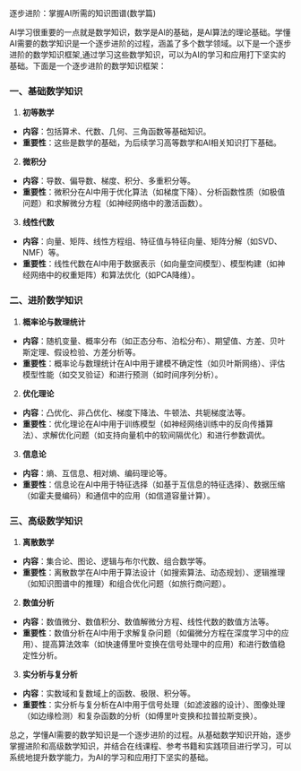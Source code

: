 逐步进阶：掌握AI所需的知识图谱(数学篇)

AI学习很重要的一点就是数学知识，数学是AI的基础，是AI算法的理论基础。学懂AI需要的数学知识是一个逐步进阶的过程，涵盖了多个数学领域。以下是一个逐步进阶的数学知识框架,通过学习这些数学知识，可以为AI的学习和应用打下坚实的基础。下面是一个逐步进阶的数学知识框架：

### 一、基础数学知识

1. **初等数学**

* **内容**：包括算术、代数、几何、三角函数等基础知识。
* **重要性**：这些是数学的基础，为后续学习高等数学和AI相关知识打下基础。

2. **微积分**

* **内容**：导数、偏导数、梯度、积分、多重积分等。
* **重要性**：微积分在AI中用于优化算法（如梯度下降）、分析函数性质（如极值问题）和求解微分方程（如神经网络中的激活函数）。

3. **线性代数**

* **内容**：向量、矩阵、线性方程组、特征值与特征向量、矩阵分解（如SVD、NMF）等。
* **重要性**：线性代数在AI中用于数据表示（如向量空间模型）、模型构建（如神经网络中的权重矩阵）和算法优化（如PCA降维）。

### 二、进阶数学知识

1. **概率论与数理统计**

* **内容**：随机变量、概率分布（如正态分布、泊松分布）、期望值、方差、贝叶斯定理、假设检验、方差分析等。
* **重要性**：概率论与数理统计在AI中用于建模不确定性（如贝叶斯网络）、评估模型性能（如交叉验证）和进行预测（如时间序列分析）。

2. **优化理论**

* **内容**：凸优化、非凸优化、梯度下降法、牛顿法、共轭梯度法等。
* **重要性**：优化理论在AI中用于训练模型（如神经网络训练中的反向传播算法）、求解优化问题（如支持向量机中的软间隔优化）和进行参数调优。

3. **信息论**

* **内容**：熵、互信息、相对熵、编码理论等。
* **重要性**：信息论在AI中用于特征选择（如基于互信息的特征选择）、数据压缩（如霍夫曼编码）和通信中的应用（如信道容量计算）。

### 三、高级数学知识

1. **离散数学**

* **内容**：集合论、图论、逻辑与布尔代数、组合数学等。
* **重要性**：离散数学在AI中用于算法设计（如搜索算法、动态规划）、逻辑推理（如知识图谱中的推理）和组合优化问题（如旅行商问题）。

2. **数值分析**

* **内容**：数值微分、数值积分、数值解微分方程、线性代数的数值方法等。
* **重要性**：数值分析在AI中用于求解复杂问题（如偏微分方程在深度学习中的应用）、提高算法效率（如快速傅里叶变换在信号处理中的应用）和进行数值稳定性分析。

3. **实分析与复分析**

* **内容**：实数域和复数域上的函数、极限、积分等。
* **重要性**：实分析与复分析在AI中用于信号处理（如滤波器的设计）、图像处理（如边缘检测）和复杂函数的分析（如傅里叶变换和拉普拉斯变换）。

总之，学懂AI需要的数学知识是一个逐步进阶的过程。从基础数学知识开始，逐步掌握进阶和高级数学知识，并结合在线课程、参考书籍和实践项目进行学习，可以系统地提升数学能力，为AI的学习和应用打下坚实的基础。
